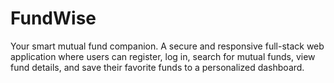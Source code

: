 # FundWise
Your smart mutual fund companion. A secure and responsive full-stack web application where users can register, log in, search for mutual funds, view fund details, and save their favorite funds to a personalized dashboard.
